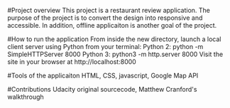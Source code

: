 #Project overview
This project is a restaurant review application. The purpose of the project is to convert the design into responsive and accessible. In addition, offline applicaiton
is another goal of the project.

#How to run the application
From inside the new directory, launch a local client server using Python from your terminal: 
Python 2: python -m SimpleHTTPServer 8000 
Python 3: python3 -m http.server 8000
Visit the site in your browser at http://localhost:8000

#Tools of the applicaiton
HTML, CSS, javascript, Google Map API


#Contributions
Udacity original sourcecode, Matthew Cranford's walkthrough







